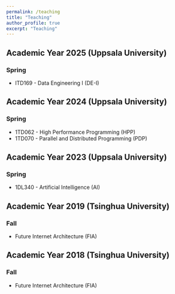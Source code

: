 ```yaml
---
permalink: /teaching
title: "Teaching"
author_profile: true
excerpt: "Teaching"
---
```


## Academic Year 2025 (Uppsala University)
### Spring
- ITD169 - Data Engineering I (DE-I)


## Academic Year 2024 (Uppsala University)
### Spring
- 1TD062 - High Performance Programming (HPP)
- 1TD070 - Parallel and Distributed Programming (PDP)

## Academic Year 2023 (Uppsala University)
### Spring
- 1DL340 - Artificial Intelligence (AI)

## Academic Year 2019 (Tsinghua University)
### Fall
-  Future Internet Architecture (FIA)

## Academic Year 2018 (Tsinghua University)
### Fall
- Future Internet Architecture (FIA)
